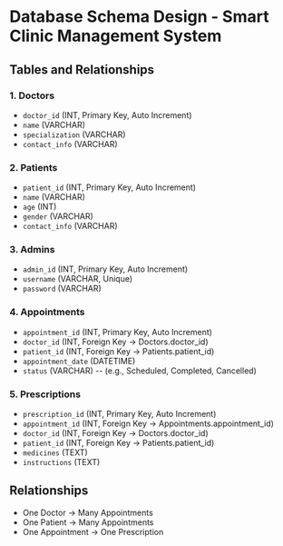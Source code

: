 # Database Schema Design - Smart Clinic Management System

## Tables and Relationships

### 1. Doctors
- `doctor_id` (INT, Primary Key, Auto Increment)
- `name` (VARCHAR)
- `specialization` (VARCHAR)
- `contact_info` (VARCHAR)

### 2. Patients
- `patient_id` (INT, Primary Key, Auto Increment)
- `name` (VARCHAR)
- `age` (INT)
- `gender` (VARCHAR)
- `contact_info` (VARCHAR)

### 3. Admins
- `admin_id` (INT, Primary Key, Auto Increment)
- `username` (VARCHAR, Unique)
- `password` (VARCHAR)

### 4. Appointments
- `appointment_id` (INT, Primary Key, Auto Increment)
- `doctor_id` (INT, Foreign Key → Doctors.doctor_id)
- `patient_id` (INT, Foreign Key → Patients.patient_id)
- `appointment_date` (DATETIME)
- `status` (VARCHAR)  -- (e.g., Scheduled, Completed, Cancelled)

### 5. Prescriptions
- `prescription_id` (INT, Primary Key, Auto Increment)
- `appointment_id` (INT, Foreign Key → Appointments.appointment_id)
- `doctor_id` (INT, Foreign Key → Doctors.doctor_id)
- `patient_id` (INT, Foreign Key → Patients.patient_id)
- `medicines` (TEXT)
- `instructions` (TEXT)

## Relationships
- One Doctor → Many Appointments
- One Patient → Many Appointments
- One Appointment → One Prescription
